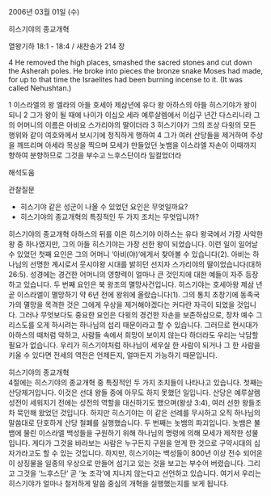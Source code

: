 2006년 03월 01일 (수)

히스기야의 종교개혁



열왕기하 18:1 - 18:4 / 새찬송가 214 장


4  He removed the high places, smashed the sacred stones and cut down the Asherah poles. He broke into pieces the bronze snake Moses had made, for up to that time the Israelites had been burning incense to it. (It was called Nehushtan.)

1 이스라엘의 왕 엘라의 아들 호세아 제삼년에 유다 왕 아하스의 아들 히스기야가 왕이 되니 2 그가 왕이 될 때에 나이가 이십오 세라 예루살렘에서 이십구 년간 다스리니라 그의 어머니의 이름은 아비요 스가리야의 딸이더라 3 히스기야가 그의 조상 다윗의 모든 행위와 같이 여호와께서 보시기에 정직하게 행하여 4 그가 여러 산당들을 제거하며 주상을 깨뜨리며 아세라 목상을 찍으며 모세가 만들었던 놋뱀을 이스라엘 자손이 이때까지 향하여 분향하므로 그것을 부수고 느후스단이라 일컬었더라

해석도움





관찰질문
- 히스기야 같은 성군이 나올 수 있었던 요인은 무엇일까요?
- 히스기야의 종교개혁의 특징적인 두 가지 조치는 무엇입니까?



히스기야의 종교개혁
아하스의 뒤를 이은 히스기야  아하스는 유다 왕국에서 가장 사악한 왕 중 하나였지만, 그의 아들 히스기야는 가장 선한 왕이 되었습니다. 이런 일이 일어날 수 있었던 첫째 요인은 그의 어머니 ‘아비(야)’에게서 찾아볼 수 있습니다(2). 아비는 하나님의 선명한 계시로서 웃시야왕 시대를 밝히던 선지자 스가리야의 딸이었습니다(대하 26:5). 성경에는 경건한 어머니의 영향력이 얼마나 큰 것인지에 대한 예들이 자주 등장하고 있습니다. 두 번째 요인은 북 왕조의 멸망사건입니다. 히스기야는 호세아왕 제삼 년 곧 이스라엘이 멸망하기 약 6년 전에 왕위에 올랐습니다(1). 그의 통치 초창기에 동족국가의 멸망을 목격한 것은 그에게 우상을 제거해야겠다는 커다란 자극이 되었을 것입니다. 그러나 무엇보다도 중요한 요인은 다윗의 경건한 자손을 보존하심으로, 장차 예수 그리스도를 오게 하시려는 하나님의 섭리 때문이라고 할 수 있습니다. 그러므로 현시대가 아하스의 때처럼 악하고, 사람들 속에서 희망이 보이지 않는다 하더라도 우리는 낙담할 필요가 없습니다. 우리가 히스기야처럼 하나님이 세우실 한 사람이 되거나 그 한 사람을 키울 수 있다면 전세의 역전은 언제든지, 얼마든지 가능하기 때문입니다. 

히스기야의 종교개혁  
4절에는 히스기야의 종교개혁 중 특징적인 두 가지 조치들이 나타나고 있습니다. 첫째는 산당제거입니다. 이것은 선대 왕들 중에 아무도 하지 못했던 일입니다. 산당은 예루살렘 성전이 세워지기 전에는 성전의 역할을 대신하기도 했으며(왕상 3:4), 여러 선한 왕들조차 묵인해 왔었던 것입니다. 하지만 히스기야는 이 같은 선례를 무시하고 오직 하나님의 말씀대로 단호하게 산당 철폐를 실행했습니다. 두 번째는 놋뱀의 파괴입니다. 놋뱀은 불뱀에 물린 이스라엘 백성들을 구원하기 위해 하나님의 명령에 의해 모세가 제작한 성물입니다. 게다가 그것을 바라보는 사람은 누구든지 구원을 얻게 한 것으로 구약시대의 십자가라고도 할 수 있는 것입니다. 하지만, 히스기야는 백성들이 800년 이상 전수 되어온 이 상징물을 일종의 우상으로 만들어 섬기고 있는 것을 보고는 부수어 버렸습니다. 그리고 그것을 ‘느후스단’ 곧 ‘놋 조각’에 지나지 않는다고 선언하고 있습니다. 여기서 우리는 히스기야가 얼마나 철저하게 말씀 중심의 개혁을 실행했는지를 보게 됩니다.